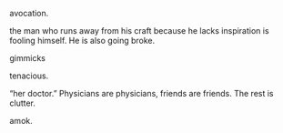 avocation.


the man who runs away from his craft because he lacks inspiration is fooling himself. He is also going broke.


gimmicks


tenacious.


“her doctor.” Physicians are physicians, friends are friends. The rest is clutter.


amok.


